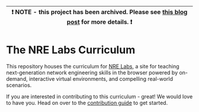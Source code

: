 | :exclamation:  NOTE - this project has been archived. Please see [this blog post](https://nrelabs.io/2021/12/goodbye-for-now/) for more details.  :exclamation:  |
|-----------------------------------------|

# The NRE Labs Curriculum

This repository houses the curriculum for [NRE Labs](https://nrelabs.io), a site for teaching next-generation network engineering skills in the browser powered by on-demand, interactive virtual environments, and compelling real-world scenarios.

If you are interested in contributing to this curriculum - great! We would love to have you. Head on over to the [contribution guide](https://docs.nrelabs.io/creating-contributing/getting-started) to get started.
